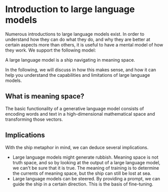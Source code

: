 # Introduction to large language models

Numerous introductions to large language models exist. 
In order to understand how they can do what they do, and why they are better at certain aspects more than others, it is useful to have a mental model of how they work.
We support the following model:

A large language model is a ship navigating in meaning space.

In the following, we will discuss in how this makes sense, and how it can help you understand the capabilities and limitations of large language models.

## What is meaning space?

The basic functionality of a generative language model consists of encoding words and text in a high-dimensional mathematical space and transforming those vectors.

## Implications

With the ship metaphor in mind, we can deduce several implications. 

* Large language models might generate rubbish. Meaning space is not truth space, and so by looking at the output of a large language model, we can't be sure that it is true. The meaning of training is to determine the currents of meaning space, but the ship can still be lost at sea.
* Large language models can be steered. By providing a prompt, we can guide the ship in a certain direction. This is the basis of fine-tuning.